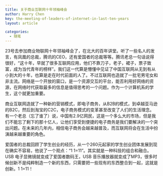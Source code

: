 ```yaml
---
title: 关于商业互联网十年领袖峰会
author: Harry Chen
key: the-meeting-of-leaders-of-internet-in-last-ten-years
layout: article

categories:
  - 随笔
---
```


  23号去参加商业物联网十年领袖峰会了，在北大的百年讲堂。听了一些名人的发言，有凤凰的总裁，腾讯的CEO，还有爱国者的总裁等等。腾讯老总一句话说得很好，“这十年，早就了很多互联网应用，他们不靠刀子，老子，裙子，票子致富，成为当代青年的榜样”。我们这一代算是懵懂中见证了中国互联网从无到有从小到大的十年，也算是走在时代前面的人了。不过互联网也造就了一批宅男宅女和非主流。网络是一个开放的窗口，是一个资源交互的平台，能否利用好网络的资源，在网络时代获取最多的信息是值得思考的一个问题。作为一个计算机系的学生，这个就更加重要。

  商业互联网造就了一种新的营销模式，即电子商务，从B2B的模式，到卓越亚马逊的B2C，然后到淘宝的C2C，电子商务模式的变革甚至改变了人们的生活理念。有一个老总（忘了谁了）说，中国有2.9亿网民，这是一个多么大的市场，但是我们不能忘了剩下的那十亿人，让他们享受到便捷的电子商务是我们要解决的一个突出问题。在未来的几年内，相信电子商务会越来越普及，而互联网将会在生活中扮演越来越重要的角色。

  爱国者的总裁回顾了学生创业的经历，从一个260元起家的学生创业团体发展到现在确实不容易，他说了一个观点：“1 1=11”。其实就是一种科技的组合和融合。USB 电子显微镜就变成了爱国者数码王，USB 音乐播放器就变成了MP3，很多时候创新不是纯粹制造一个新的东西，只需要把一些现有的东西整合到一起，这就是创新。1 1=11！
